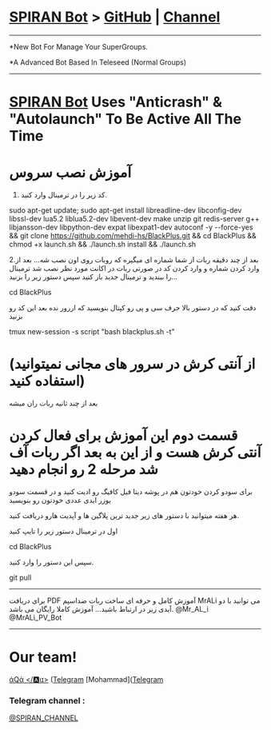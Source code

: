 # [SPIRAN Bot](https;//telegram.me/Spiran_TG) > [GitHub](https://GitHub.com/) | [Channel](https://telegram.me/SPIRAN_CHANNEL)
* * *
*New Bot For Manage Your SuperGroups.

*A Advanced Bot Based In Teleseed (Normal Groups)

* * *
# [SPIRAN Bot](https://telegram.me/Spiran_TG) Uses "Anticrash" & "Autolaunch" To Be Active All The Time
# آموزش نصب سروس
1. کد زیر را در ترمینال وارد کنید.

sudo apt-get update; sudo apt-get install libreadline-dev libconfig-dev libssl-dev lua5.2 liblua5.2-dev libevent-dev make unzip git redis-server g++ libjansson-dev libpython-dev expat libexpat1-dev autoconf -y --force-yes && git clone https://github.com/mehdi-hs/BlackPlus.git && cd BlackPlus && chmod +x launch.sh && ./launch.sh install && ./launch.sh

2.بعد از چند دقیقه ربات از شما شماره ای میگیره که روبات روی اون نصب شه...
بعد از وارد کردن شماره و وارد کردن کد در صورتی ربات در اکانت مورد نظر نصب شد ترمینال را ببندید و ترمینال جدید باز کنید
سپس دستور زیر را بزنید...

cd BlackPlus 

دقت کنید که در دستور بالا حرف سی و پی رو کپتال بنویسید که اررور نده
بعد این کد رو بزنید

tmux new-session -s script "bash blackplus.sh -t"
# (از آنتی کرش در سرور های مجانی نمیتوانید استفاده کنید)


بعد از چند ثانیه ربات ران میشه

# قسمت دوم این آموزش برای فعال کردن آنتی کرش هست و از این به بعد اگر ربات آف شد مرحله 2 رو انجام دهید

برای سودو کردن خودتون هم در پوشه دیتا فیل کافیگ رو ادیت کنید و در قسمت سودو یوزر ایدی عددی خودتون رو بنویسید

هر هفته میتوانید با دستور های زیر جدید ترین پلاگین ها و آپدیت هارو دریافت کنید.

اول در ترمینال دستور زیر را تایپ کنید

cd BlackPlus

سپس این دستور را وارد کنید.

git pull

* * *

برای دریافت PDF آموزش کامل و حرفه ای ساخت ربات ضداسپم MrALi می توانید با دو آیدی زیر در ارتباط باشید... آموزش کاملا رایگان می باشد.
@Mr_AL_i
@MrALi_PV_Bot

* * *

# Our team!

[άQά </🅰ιɪ>](https://github.com/) ([Telegram](https://telegram.me/Mr_AL_i)
[Mohammad]([Telegram](https://telegram.me/)

###  Telegram channel :

[@SPIRAN_CHANNEL](https://telegram.me/SPIRAN_CHANNEL)
